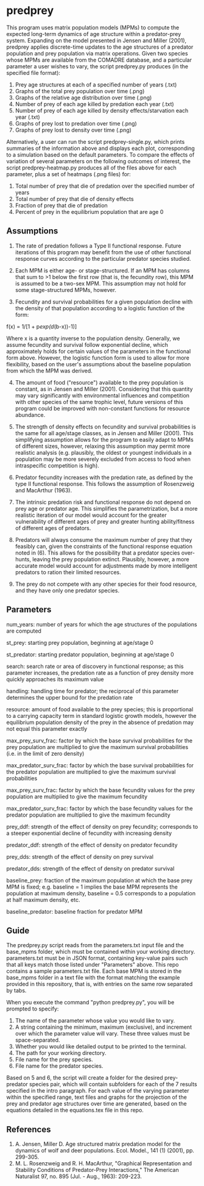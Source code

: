 # predprey

This program uses matrix population models (MPMs) to compute the expected long-term dynamics of age structure within a predator-prey system. Expanding on the model presented in Jensen and Miller (2001), predprey applies discrete-time updates to the age structures of a predator population and prey population via matrix operations. Given two species whose MPMs are available from the COMADRE database, and a particular parameter a user wishes to vary, the script predprey.py produces (in the specified file format):

1) Prey age structures at each of a specified number of years (.txt)
2) Graphs of the total prey population over time (.png)
3) Graphs of the relative age distribution over time (.png)
4) Number of prey of each age killed by predation each year (.txt)
5) Number of prey of each age killed by density effects/starvation each year (.txt)
6) Graphs of prey lost to predation over time (.png)
7) Graphs of prey lost to density over time (.png)

Alternatively, a user can run the script predprey-single.py, which prints summaries of the information above and displays each plot, corresponding to a simulation based on the default parameters. To compare the effects of variation of several parameters on the following outcomes of interest, the script predprey-heatmap.py produces all of the files above for each parameter, plus a set of heatmaps (.png files) for:

1) Total number of prey that die of predation over the specified number of years
2) Total number of prey that die of density effects
3) Fraction of prey that die of predation
4) Percent of prey in the equilibrium population that are age 0

## Assumptions

1) The rate of predation follows a Type II functional response. Future iterations of this program may benefit from the use of other functional response curves according to the particular predator species studied.

2) Each MPM is either age- or stage-structured. If an MPM has columns that sum to >1 below the first row (that is, the fecundity row), this MPM is assumed to be a two-sex MPM. This assumption may not hold for some stage-structured MPMs, however.

3) Fecundity and survival probabilities for a given population decline with the density of that population according to a logistic function of the form:

f(x) = 1/[1 + p*exp(d*(b-x))-1)]

  Where x is a quantity inverse to the population density. Generally, we assume fecundity and survival follow exponential decline, which approximately holds for certain values of the parameters in the functional form above. However, the logistic function form is used to allow for more flexibility, based on the user's assumptions about the baseline population from which the MPM was derived.

4) The amount of food ("resource") available to the prey population is constant, as in Jensen and Miller (2001). Considering that this quantity may vary significantly with environmental influences and competition with other species of the same trophic level, future versions of this program could be improved with non-constant functions for resource abundance.

5) The strength of density effects on fecundity and survival probabilities is the same for all age/stage classes, as in Jensen and Miller (2001). This simplifying assumption allows for the program to easily adapt to MPMs of different sizes, however, relaxing this assumption may permit more realistic analysis (e.g. plausibly, the oldest or youngest individuals in a population may be more severely excluded from access to food when intraspecific competition is high).

6) Predator fecundity increases with the predation rate, as defined by the type II functional response. This follows the assumption of Rosenzweig and MacArthur (1963).

7) The intrinsic predation risk and functional response do not depend on prey age or predator age. This simplifies the parametrization,
but a more realistic iteration of our model would account for the greater vulnerability of different ages of prey and greater hunting
ability/fitness of different ages of predators.

8) Predators will always consume the maximum number of prey that they feasibly can, given the constraints of the functional response equation noted in (6). This allows for the possibility that a predator species over-hunts, leaving the prey population extinct. Plausibly, however, a more accurate model would account for adjustments made by more intelligent predators to ration their limited resources.

9) The prey do not compete with any other species for their food resource, and they have only one predator species. 

## Parameters

num_years:  number of years for which the age structures of the populations are computed

st_prey:  starting prey population, beginning at age/stage 0

st_predator:  starting predator population, beginning at age/stage 0

search:  search rate or area of discovery in functional response; as this parameter increases, the predation rate as a function of prey density more quickly approaches its maximum value

handling:  handling time for predator; the reciprocal of this parameter determines the upper bound for the predation rate

resource:  amount of food available to the prey species; this is proportional to a carrying capacity term in standard logistic growth models, however the equilibrium population density of the prey in the absence of predation may not equal this parameter exactly

max_prey_surv_frac:  factor by which the base survival probabilities for the prey population are multiplied to give the maximum survival probabilities (i.e. in the limit of zero density)

max_predator_surv_frac:  factor by which the base survival probabilities for the predator population are multiplied to give the maximum survival probabilities

max_prey_surv_frac:  factor by which the base fecundity values for the prey population are multiplied to give the maximum fecundity

max_predator_surv_frac:  factor by which the base fecundity values for the predator population are multiplied to give the maximum fecundity

prey_ddf:  strength of the effect of density on prey fecundity; corresponds to a steeper exponential decline of fecundity with increasing density

predator_ddf:  strength of the effect of density on predator fecundity

prey_dds:  strength of the effect of density on prey survival

predator_dds:  strength of the effect of density on predator survival

baseline_prey:  fraction of the maximum population at which the base prey MPM is fixed; e.g. baseline = 1 implies the base MPM represents the population at maximum density, baseline = 0.5 corresponds to a population at half maximum density, etc.

baseline_predator:  baseline fraction for predator MPM

## Guide

The predprey.py script reads from the parameters.txt input file and the base_mpms folder, which must be contained within your working directory. parameters.txt must be in JSON format, containing key-value pairs such that all keys match those listed under "Parameters" above. This repo contains a sample parameters.txt file. Each base MPM is stored in the base_mpms folder in a text file with the format matching the example provided in this repository, that is, with entries on the same row separated by tabs.

When you execute the command "python predprey.py", you will be prompted to specify:

1) The name of the parameter whose value you would like to vary.
2) A string containing the minimum, maximum (exclusive), and increment over which the parameter value will vary. These three values must
be space-separated.
3) Whether you would like detailed output to be printed to the terminal.
4) The path for your working directory.
5) File name for the prey species.
6) File name for the predator species.

Based on 5 and 6, the script will create a folder for the desired prey-predator species pair, which will contain subfolders for each of the 7 results specified in the intro paragraph. For each value of the varying parameter within the specified range, text files and graphs for the projection of the prey and predator age structures over time are generated, based on the equations detailed in the equations.tex file in this repo.

## References

1) A. Jensen, Miller D. Age structured matrix predation model for the dynamics of wolf and deer populations. Ecol. Model., 141 (1) (2001), pp. 299-305.
2) M. L. Rosenzweig and R. H. MacArthur, "Graphical Representation and Stability Conditions of Predator-Prey Interactions," The American Naturalist 97, no. 895 (Jul. - Aug., 1963): 209-223.
